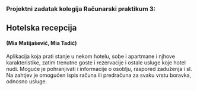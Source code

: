 <h3>Projektni zadatak kolegija Računarski praktikum 3:</h3>

<h2>Hotelska recepcija </h2>
<h4>(Mia Matijašević, Mia Tadić)</h4>
Aplikacija koja prati stanje u nekom hotelu, 
sobe i apartmane i njhove karakteristike, zatim trenutne goste i rezervacije i ostale usluge koje hotel nudi. 
Moguće je pohranjivati i informacije o osoblju, raspored zaduženja i sl. 
Na zahtjev je omogućen ispis računa ili predračuna za svaku vrstu boravka, odnosno usluge.
